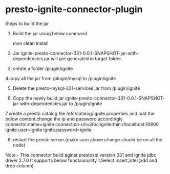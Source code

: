 # presto-ignite-connector-plugin

Steps to build the jar
1. Build the jar using below command

   mvn clean install

2. Jar ignite-presto-connector-331-0.0.1-SNAPSHOT-jar-with-dependencies.jar will get generated in target folder.

3. create a  folder  <presto-server>/plugin/ignite
   
4.copy all the jar from <presto-server>/plugin/mysql to <presto-server>/plugin/ignite
  
5. Delete the presto-mysql-331-services.jar from <presto-server>/plugin/ignite
   
6. Copy the newly build jar ignite-presto-connector-331-0.0.1-SNAPSHOT-jar-with-dependencies.jar to <presto-server>/plugin/ignite
   
7.create a presto catalog file  <presto-server>/etc/catalog/ignite.properties and add the below content.change the ip and password accordingly
      connector.name=ignite
      connection-url=jdbc:ignite:thin://localhost:10800
      ignite.user=ignite
      ignite.password=ignite
  
8. restart the presto server.(make sure above change should be on all the node)

Note:- This connector build aginst prestosql version 331 and ignite jdbc driver 2.7.0
It supports below functaionality
1.Select,insert,alter(add and drop column)

  
  
